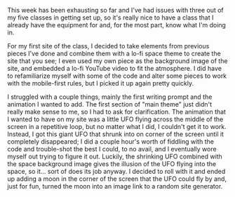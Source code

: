 This week has been exhausting so far and I've had issues with three out of my five classes in getting set up, so it's really nice to have a class that I already have the equipment for and, for the most part, know what I'm doing in.

For my first site of the class, I decided to take elements from previous pieces I've done and combine them with a lo-fi space theme to create the site that you see; I even used my own piece as the background image of the site, and embedded a lo-fi YouTube video to fit the atmosphere. I did have to refamiliarize myself with some of the code and alter some pieces to work with the mobile-first rules, but I picked it up again pretty quickly.

I struggled with a couple things, mainly the first writing prompt and the animation I wanted to add. The first section of "main theme" just didn't really make sense to me, so I had to ask for clarification. The animation that I wanted to have on my site was a little UFO flying across the middle of the screen in a repetitive loop, but no matter what I did, I couldn't get it to work. Instead, I got this giant UFO that shrunk into on corner of the screen until it completely disappeared; I did a couple hour's worth of fiddling with the code and trouble-shot the best I could, to no avail, and I eventually wore myself out trying to figure it out. Luckily, the shrinking UFO combined with the space background image gives the illusion of the UFO flying into the space, so it... sort of does its job anyway. I decided to roll with it and ended up adding a moon in the corner of the screen that the UFO could fly by and, just for fun, turned the moon into an image link to a random site generator. 
